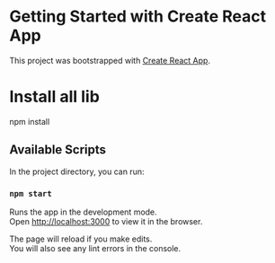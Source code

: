 # Getting Started with Create React App

This project was bootstrapped with [Create React App](https://github.com/facebook/create-react-app).


# Install all lib
npm install
## Available Scripts

In the project directory, you can run:

### `npm start`

Runs the app in the development mode.\
Open [http://localhost:3000](http://localhost:3000) to view it in the browser.

The page will reload if you make edits.\
You will also see any lint errors in the console.
